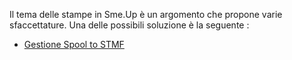 Il tema delle stampe in Sme.Up è un argomento che propone varie sfaccettature.
Una delle possibili soluzione è la seguente : 
- [Gestione Spool to STMF](Sorgenti/OJ/PGM/TSTG87)
